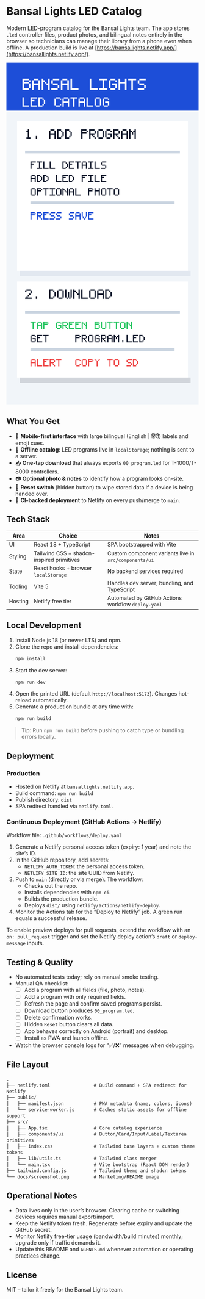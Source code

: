 # Bansal Lights LED Catalog

Modern LED-program catalog for the Bansal Lights team. The app stores `.led` controller files, product photos, and bilingual notes entirely in the browser so technicians can manage their library from a phone even when offline. A production build is live at [https://bansallights.netlify.app/](https://bansallights.netlify.app/).

![Catalog walkthrough](docs/screenshot.png)

## What You Get
- 📱 **Mobile-first interface** with large bilingual (English | हिंदी) labels and emoji cues.
- 💾 **Offline catalog**: LED programs live in `localStorage`; nothing is sent to a server.
- 📥 **One-tap download** that always exports `00_program.led` for T-1000/T-8000 controllers.
- 📷 **Optional photo & notes** to identify how a program looks on-site.
- 🔐 **Reset switch** (hidden button) to wipe stored data if a device is being handed over.
- 🚀 **CI-backed deployment** to Netlify on every push/merge to `main`.

## Tech Stack
| Area | Choice | Notes |
| ---- | ------ | ----- |
| UI | React 18 + TypeScript | SPA bootstrapped with Vite |
| Styling | Tailwind CSS + shadcn-inspired primitives | Custom component variants live in `src/components/ui` |
| State | React hooks + browser `localStorage` | No backend services required |
| Tooling | Vite 5 | Handles dev server, bundling, and TypeScript |
| Hosting | Netlify free tier | Automated by GitHub Actions workflow `deploy.yaml` |

## Local Development
1. Install Node.js 18 (or newer LTS) and npm.
2. Clone the repo and install dependencies:
   ```bash
   npm install
   ```
3. Start the dev server:
   ```bash
   npm run dev
   ```
4. Open the printed URL (default `http://localhost:5173`). Changes hot-reload automatically.
5. Generate a production bundle at any time with:
   ```bash
   npm run build
   ```

> Tip: Run `npm run build` before pushing to catch type or bundling errors locally.

## Deployment
### Production
- Hosted on Netlify at `bansallights.netlify.app`.
- Build command: `npm run build`
- Publish directory: `dist`
- SPA redirect handled via `netlify.toml`.

### Continuous Deployment (GitHub Actions → Netlify)
Workflow file: `.github/workflows/deploy.yaml`

1. Generate a Netlify personal access token (expiry: 1 year) and note the site’s ID.
2. In the GitHub repository, add secrets:
   - `NETLIFY_AUTH_TOKEN`: the personal access token.
   - `NETLIFY_SITE_ID`: the site UUID from Netlify.
3. Push to `main` (directly or via merge). The workflow:
   - Checks out the repo.
   - Installs dependencies with `npm ci`.
   - Builds the production bundle.
   - Deploys `dist/` using `netlify/actions/netlify-deploy`.
4. Monitor the Actions tab for the “Deploy to Netlify” job. A green run equals a successful release.

To enable preview deploys for pull requests, extend the workflow with an `on: pull_request` trigger and set the Netlify deploy action’s `draft` or `deploy-message` inputs.

## Testing & Quality
- No automated tests today; rely on manual smoke testing.
- Manual QA checklist:
  - [ ] Add a program with all fields (file, photo, notes).
  - [ ] Add a program with only required fields.
  - [ ] Refresh the page and confirm saved programs persist.
  - [ ] Download button produces `00_program.led`.
  - [ ] Delete confirmation works.
  - [ ] Hidden `Reset` button clears all data.
  - [ ] App behaves correctly on Android (portrait) and desktop.
  - [ ] Install as PWA and launch offline.
- Watch the browser console logs for “✅/❌” messages when debugging.

## File Layout
```
.
├── netlify.toml                # Build command + SPA redirect for Netlify
├── public/
│   ├── manifest.json           # PWA metadata (name, colors, icons)
│   └── service-worker.js       # Caches static assets for offline support
├── src/
│   ├── App.tsx                 # Core catalog experience
│   ├── components/ui           # Button/Card/Input/Label/Textarea primitives
│   ├── index.css               # Tailwind base layers + custom theme tokens
│   ├── lib/utils.ts            # Tailwind class merger
│   └── main.tsx                # Vite bootstrap (React DOM render)
├── tailwind.config.js          # Tailwind theme and shadcn tokens
└── docs/screenshot.png         # Marketing/README image
```

## Operational Notes
- Data lives only in the user’s browser. Clearing cache or switching devices requires manual export/import.
- Keep the Netlify token fresh. Regenerate before expiry and update the GitHub secret.
- Monitor Netlify free-tier usage (bandwidth/build minutes) monthly; upgrade only if traffic demands it.
- Update this README and `AGENTS.md` whenever automation or operating practices change.

## License
MIT – tailor it freely for the Bansal Lights team.
